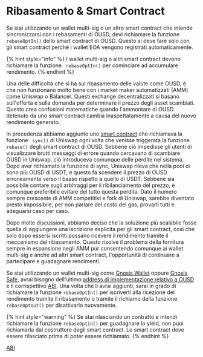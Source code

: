 # Ribasamento & Smart Contract

Se stai utilizzando un wallet multi-sig o un altro smart contract che intende sincronizzarsi con i rebasamenti di OUSD, devi richiamare la funzione `rebaseOptIn()` dello smart contract di OUSD. Questo si deve fare solo con gli smart contract perché i wallet EOA vengono registrati automaticamente.

{% hint style="info" %}
I wallet multi-sig o altri smart contract devono richiamare la funzione ` rebaseOptIn()` per cominciare ad accumulare rendimento.
{% endhint %}

Una delle difficoltà che si ha sul ribasamento delle valute come OUSD, è che non funzionano molto bene con i market maker automatizzati \(AMM\) come Uniswap o Balancer. Questi exchange decentralizzati si basano sull'offerta e sulla domanda per determinare il prezzo degli asset scambiati. Questo crea confusioni matematiche quando l'ammontare di OUSD detenuto da uno smart contract cambia inaspettatamente a causa del nuovo rendimento generato.

In precedenza abbiamo aggiunto uno [smart contract](https://medium.com/originprotocol/upgrades-to-the-ousd-smart-contracts-deliver-higher-yield-and-better-uniswap-support-aa592e51d3f2) che richiamava la funzione ` sync()` di Uniswap ogni volta che venisse triggerata la funzione `rebase()` degli smart contract di OUSD. Sebbene ciò impedisse gli utenti di visualizzare brutti messaggi di errore quando cercavano di scambiare OUSD in Uniswap, ciò introduceva comunque delle perdite nel sistema. Dopo aver richiamato la funzione di sync, Uniswap rileva che nella pool ci sono più OUSD di USDT, e questo fa scendere il prezzo di OUSD erroneamente verso il basso rispetto a quello di USDT. Sebbene sia possibile contare sugli arbitraggi per il ribilanciamento del prezzo, è comunque preferibile evitare del tutto questa perdita. Dato il numero sempre crescente di AMM competitivi e fork di Uniswap, sarebbe diventato presto impossibile, per non parlare del costo del gas, provarli tutti e adeguarsi caso per caso.

Dopo molte discussioni, abbiamo deciso che la soluzione più scalabile fosse quella di aggiungere una iscrizione esplicita per gli smart contract, così che solo dopo essersi iscritti possano ricevere il rendimento tramite il meccanismo del ribasamento. Questo risolve il problema della fornitura sempre in espansione negli AMM pur consentendo comunque ai wallet multi-sig e anche ad altri smart contract, l'opportunità di continuare a partecipare e guadagnare rendimenti.

Se stai utilizzando un wallet multi-sig come [Gnosis Wallet](https://github.com/gnosis/MultiSigWallet) oppure [Gnosis Safe](https://gnosis-safe.io/), avrai bisogno dell'ultimo [address di implementazione relativo a OUSD](../../smart-contracts/registry.md) e il corrispettivo [ ABI](https://api.etherscan.io/api?module=contract&action=getabi&address=0x1ae95dd4eeae7ed03da79856c2d44ffa3318f805). Una volta che li avrai aggiunti, sarai in grado di richiamare la funzione `rebaseOptIn()` per iscriverti alla ricezione del rendimento tramite il ribasamento o tramite il richiamo della funzione `rebaseOptOut()` per disattivarlo nuovamente.

{% hint style="warning" %}
Se stai rilasciando un contratto e intendi richiamare la funzione `rebaseOptin()` per guadagnare lo yield, non puoi richiamarla dal costruttore degli smart contract. Lo smart contract deve essere rilasciato prima di poter essere richiamato.
{% endhint %}

[ABI](https://api.etherscan.io/api?module=contract&action=getabi&address=0x2A8e1E676Ec238d8A992307B495b45B3fEAa5e86)

